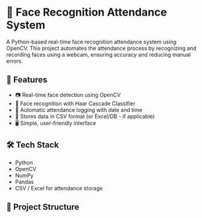 # 🎯 Face Recognition Attendance System

A Python-based real-time face recognition attendance system using OpenCV. This project automates the attendance process by recognizing and recording faces using a webcam, ensuring accuracy and reducing manual errors.


## 📌 Features

- 📷 Real-time face detection using OpenCV
- 👤 Face recognition with Haar Cascade Classifier
- 🧠 Automatic attendance logging with date and time
- 💾 Stores data in CSV format (or Excel/DB - if applicable)
- 🖥️ Simple, user-friendly interface


## 🛠️ Tech Stack

- Python
- OpenCV
- NumPy
- Pandas
- CSV / Excel for attendance storage


## 📂 Project Structure
